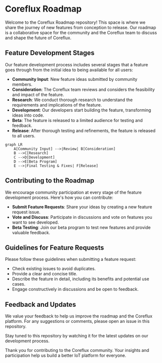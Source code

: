 # Coreflux Roadmap

Welcome to the Coreflux Roadmap repository! This space is where we share the journey of new features from conception to release. Our roadmap is a collaborative space for the community and the Coreflux team to discuss and shape the future of  Coreflux.

## Feature Development Stages

Our feature development process includes several stages that a feature goes through from the initial idea to being available for all users:

- **Community Input**: New feature ideas submitted by community members.
- **Consideration**: The Coreflux team reviews and considers the feasibility and impact of the feature.
- **Research**: We conduct thorough research to understand the requirements and implications of the feature.
- **Development**: Our developers start building the feature, transforming ideas into code.
- **Beta**: The feature is released to a limited audience for testing and feedback.
- **Release**: After thorough testing and refinements, the feature is released to all users.
```mermaid
graph LR
    A[Community Input] -->|Review| B[Consideration]
    B -->C[Research]
    C -->D[Development]
    D -->E[Beta Program]
    E -->|Final Testing & Fixes| F[Release]
```

## Contributing to the Roadmap

We encourage community participation at every stage of the feature development process. Here's how you can contribute:

- **Submit Feature Requests**: Share your ideas by creating a new feature request issue.
- **Vote and Discuss**: Participate in discussions and vote on features you want to see developed.
- **Beta Testing**: Join our beta program to test new features and provide valuable feedback.

## Guidelines for Feature Requests

Please follow these guidelines when submitting a feature request:

- Check existing issues to avoid duplicates.
- Provide a clear and concise title.
- Describe the feature in detail, including its benefits and potential use cases.
- Engage constructively in discussions and be open to feedback.

## Feedback and Updates

We value your feedback to help us improve the roadmap and the Coreflux platform. For any suggestions or comments, please open an issue in this repository.

Stay tuned to this repository by watching it for the latest updates on our development process.

Thank you for contributing to the Coreflux community. Your insights and participation help us build a better IoT platform for everyone.
